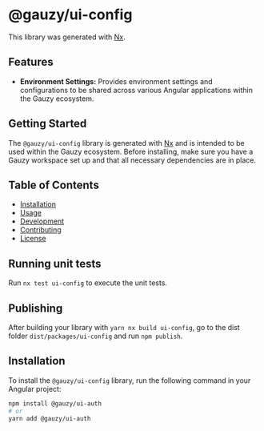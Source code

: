 # @gauzy/ui-config

This library was generated with [Nx](https://nx.dev).

## Features

- **Environment Settings:** Provides environment settings and configurations to be shared across various Angular applications within the Gauzy ecosystem.

## Getting Started

The `@gauzy/ui-config` library is generated with [Nx](https://nx.dev) and is intended to be used within the Gauzy ecosystem. Before installing, make sure you have a Gauzy workspace set up and that all necessary dependencies are in place.

## Table of Contents

- [Installation](#installation)
- [Usage](#usage)
- [Development](#development)
- [Contributing](#contributing)
- [License](#license)

## Running unit tests

Run `nx test ui-config` to execute the unit tests.

## Publishing

After building your library with `yarn nx build ui-config`, go to the dist folder `dist/packages/ui-config` and run `npm publish`.

## Installation

To install the `@gauzy/ui-config` library, run the following command in your Angular project:

```bash
npm install @gauzy/ui-auth
# or
yarn add @gauzy/ui-auth
```
